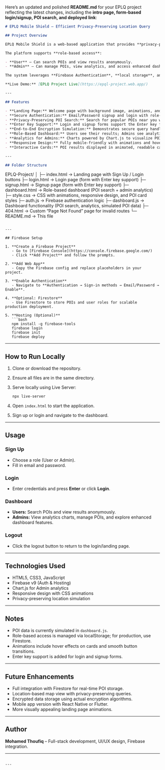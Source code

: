 Here’s an updated and polished **README.md** for your EPLQ project reflecting the latest changes, including the **intro page, form-based login/signup, POI search, and deployed link**:

```markdown
# EPLQ Mobile Shield – Efficient Privacy-Preserving Location Query

## Project Overview

EPLQ Mobile Shield is a web-based application that provides **privacy-preserving location-based queries**. Users can search for points of interest (POIs) near them without revealing their exact location, ensuring complete privacy and security.

The platform supports **role-based access**:

- **User** – Can search POIs and view results anonymously.
- **Admin** – Can manage POIs, view analytics, and access enhanced dashboard features.

The system leverages **Firebase Authentication**, **local storage**, and cloud-powered **POI management**. The project now also includes an **intro landing page** with a background image and smooth animations.

**Live Demo:** [EPLQ Project Live](https://epql-project.web.app/)

---

## Features

- **Landing Page:** Welcome page with background image, animations, and Sign Up / Login buttons.
- **Secure Authentication:** Email/Password signup and login with role-based redirection.
- **Privacy-Preserving POI Search:** Search for popular POIs near you without exposing your real location.
- **Enter Key Support:** Login and signup forms support the Enter key for improved UX.
- **End-to-End Encryption Simulation:** Demonstrates secure query handling.
- **Role-Based Dashboard:** Users see their results; Admins see analytics and additional data.
- **Analytics for Admins:** Charts powered by Chart.js to visualize POI data.
- **Responsive Design:** Fully mobile-friendly with animations and hover effects.
- **Interactive Cards:** POI results displayed in animated, readable cards with light backgrounds.

---

## Folder Structure

```

EPLQ-Project/
│
├─ index.html          → Landing page with Sign Up / Login buttons
├─ login.html          → Login page (form with Enter key support)
├─ signup.html         → Signup page (form with Enter key support)
├─ dashboard.html      → Role-based dashboard (POI search + admin analytics)
├─ style.css           → CSS with animations, responsive design, and POI card styles
├─ auth.js             → Firebase authentication logic
├─ dashboard.js        → Dashboard functionality (POI search, analytics, simulated POI data)
├─ 404.html            → Custom “Page Not Found” page for invalid routes
└─ README.md           → This file

````

---

## Firebase Setup

1. **Create a Firebase Project**
   - Go to [Firebase Console](https://console.firebase.google.com/)
   - Click **Add Project** and follow the prompts.

2. **Add Web App**
   - Copy the Firebase config and replace placeholders in your project.

3. **Enable Authentication**
   - Navigate to **Authentication → Sign-in methods → Email/Password → Enable**.

4. **Optional: Firestore**
   - Use Firestore to store POIs and user roles for scalable production deployment.

5. **Hosting (Optional)**
   ```bash
   npm install -g firebase-tools
   firebase login
   firebase init
   firebase deploy
````

---

## How to Run Locally

1. Clone or download the repository.
2. Ensure all files are in the same directory.
3. Serve locally using Live Server:

   ```bash
   npx live-server
   ```
4. Open `index.html` to start the application.
5. Sign up or login and navigate to the dashboard.

---

## Usage

### Sign Up

* Choose a role (User or Admin).
* Fill in email and password.

### Login

* Enter credentials and press **Enter** or click **Login**.

### Dashboard

* **Users:** Search POIs and view results anonymously.
* **Admins:** View analytics charts, manage POIs, and explore enhanced dashboard features.

### Logout

* Click the logout button to return to the login/landing page.

---

## Technologies Used

* HTML5, CSS3, JavaScript
* Firebase v9 (Auth & Hosting)
* Chart.js for Admin analytics
* Responsive design with CSS animations
* Privacy-preserving location simulation

---

## Notes

* POI data is currently simulated in `dashboard.js`.
* Role-based access is managed via localStorage; for production, use Firestore.
* Animations include hover effects on cards and smooth button transitions.
* Enter key support is added for login and signup forms.

---

## Future Enhancements

* Full integration with Firestore for real-time POI storage.
* Location-based map view with privacy-preserving queries.
* Encrypted data storage using actual encryption algorithms.
* Mobile app version with React Native or Flutter.
* More visually appealing landing page animations.

---

## Author

**Mohamed Thoufiq** – Full-stack development, UI/UX design, Firebase integration.

---



```

---